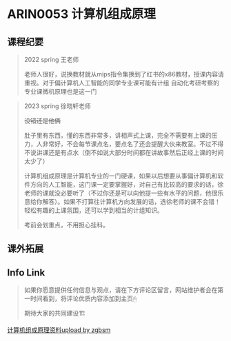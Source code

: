 
# ARIN0053 计算机组成原理

## 课程纪要
> 2022 spring 王老师
>
> 老师人很好，说换教材就从mips指令集换到了红书的x86教材，授课内容请重视。对于偏计算机人工智能的同学专业课可能有计组
> 自动化考研考察的专业课微机原理也是这一门


> 2023 spring 徐晓轩老师
>
> ~~没错还是他俩~~
>
> 肚子里有东西，懂的东西非常多，讲相声式上课，完全不需要有上课的压力，人非常好，不会每节课点名，要点名了还会提醒大伙来教室。不过不得不说讲课还是有点水（倒不如说大部分时间都在讲故事然后正经上课的时间太少了）
>
> 计算机组成原理是计算机专业的一门硬课，如果以后想要从事偏计算机和软件方向的人工智能，这门课一定要掌握好，对自己有比较高的要求的话，徐老师的课就没必要听了（不过你还是可以向他提一些有水平的问题，他很乐意给你解答）。如果不打算往计算机方向发展的话，选徐老师的课不会错！轻松有趣的上课氛围，还可以学到相当的计组知识。
>
> 考前会划重点，不用担心挂科。

## 课外拓展

## Info Link


> 如果你愿意提供任何信息与观点，请在下方评论区留言，网站维护者会在第一时间看到，将评论优质内容添加到主页🖱
>
> 期待大家的共同建设🏗

[计算机组成原理资料upload by zgbsm](https://nkuai-1316622176.cos.ap-beijing.myqcloud.com/%E8%AE%A1%E7%AE%97%E6%9C%BA%E7%BB%84%E6%88%90%E5%8E%9F%E7%90%86%28tb%E4%B9%B0%E7%9A%84%EF%BC%8C%E8%B0%A8%E6%85%8E%E4%BD%BF%E7%94%A8%29.zip)
